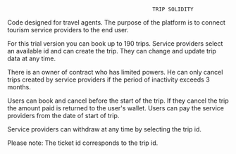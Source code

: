                                                   TRIP SOLIDITY

Code designed for travel agents. 
The purpose of the platform is to connect tourism service providers to the end user. 

For this trial version you can book up to 190 trips.
Service providers select an available id and can create the trip. 
They can change and update trip data at any time.

There is an owner of contract who has limited powers. 
He can only cancel trips created by service providers if the period of inactivity exceeds 3 months.

Users can book and cancel before the start of the trip. 
If they cancel the trip the amount paid is returned to the user's wallet. 
Users can pay the service providers from the date of start of trip.

Service providers can withdraw at any time by selecting the trip id.



Please note: The ticket id corresponds to the trip id.


